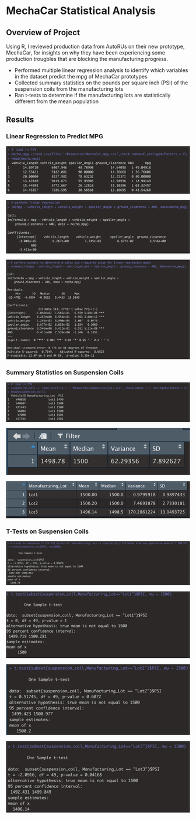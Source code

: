 # MechaCar Statistical Analysis

## Overview of Project
Using R, I reviewed production data from AutoRUs on their new prototype, MechaCar, for insights on why they have been experiencing some production trougbles that are blocking the manufacturing progress. 
- Performed multiple linear regression analysis to identify which variables in the dataset predict the mpg of MechaCar prototypes
- Collected summary statistics on the pounds per square inch (PSI) of the suspension coils from the manufacturing lots
- Ran t-tests to determine if the manufacturing lots are statistically different from the mean population

## Results

### Linear Regression to Predict MPG 
![D1_CSV](https://github.com/MeredithTracy/MechaCar_Statistical_Analysis/blob/main/Images/D1_CSV.png)

![D1_Linear_Regression](https://github.com/MeredithTracy/MechaCar_Statistical_Analysis/blob/main/Images/D1_Linear_Regression.png)

![D1_Summary](https://github.com/MeredithTracy/MechaCar_Statistical_Analysis/blob/main/Images/D1_Summary.png)


### Summary Statistics on Suspension Coils
![D2_CSV](https://github.com/MeredithTracy/MechaCar_Statistical_Analysis/blob/main/Images/D2_CSV.png)

![D2_full_summary](https://github.com/MeredithTracy/MechaCar_Statistical_Analysis/blob/main/Images/D2_full_summary.png)

![D2_lot_summary](https://github.com/MeredithTracy/MechaCar_Statistical_Analysis/blob/main/Images/D2_lot_summary.png)


### T-Tests on Suspension Coils
![D3_All](https://github.com/MeredithTracy/MechaCar_Statistical_Analysis/blob/main/Images/D3_All.png)

![D3_Lot1](https://github.com/MeredithTracy/MechaCar_Statistical_Analysis/blob/main/Images/D3_Lot1.png)

![D3_Lot2](https://github.com/MeredithTracy/MechaCar_Statistical_Analysis/blob/main/Images/D3_Lot2.png)

![D3_Lot3](https://github.com/MeredithTracy/MechaCar_Statistical_Analysis/blob/main/Images/D3_Lot3.png)


